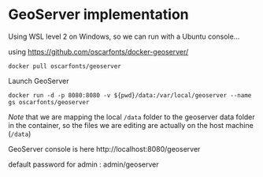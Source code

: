 # GeoServer implementation

Using WSL level 2 on Windows, so we can run with a Ubuntu console...

using https://github.com/oscarfonts/docker-geoserver/

`docker pull oscarfonts/geoserver`

Launch GeoServer

`docker run -d -p 8080:8080 -v ${pwd}/data:/var/local/geoserver --name gs oscarfonts/geoserver`

*Note* that we are mapping the local `/data` folder to the geoserver data folder in the container, so the files we are editing are actually on the host machine (`/data`)

GeoServer console is here http://localhost:8080/geoserver

default password for admin : admin/geoserver

